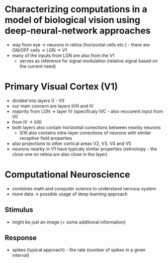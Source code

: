 # Characterizing computations in a model of biological vision using deep-neural-network approaches

- way from eye -> neurons in retina (horizontal cells etc.) - there are ON/OFF cells -> LGN -> V1
- many of the inputs from LGN are also from the V1
    - serves as reference for signal modulation (relative signal based on the current need)

# Primary Visual Cortex (V1)
- divided into layers (I - VI)
- our main concern are layers II/III and IV
- majority from LGN -> layer IV (specificaly IVC - also reccurent input from VI)
- from IV -> II/III
- both layers also contain horizontal conections between nearby neurons
    - II/III also contains intra-layer conections of neurons with similar receptive field properties
- also projections to other cortical areas V2, V3, V4 and V5
- neurons nearby in V1 have typicaly similar properties (retinotopy - the close one on retina are also close in the layer)

# Computational Neuroscience
- combines math and computer science to understand nervous system
- more data -> possible usage of deep learning approach

## Stimulus
- might be just an image (+ some additional information)

## Response
- spikes (typical approach) - fire rate (number of spikes in a given interval)
